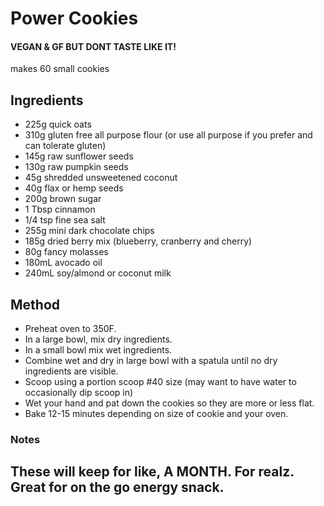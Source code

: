 # Power Cookies

#### VEGAN & GF BUT DONT TASTE LIKE IT!
makes 60 small cookies

## Ingredients

- 225g quick oats
- 310g gluten free all purpose flour (or use all purpose if you prefer and can tolerate gluten)
- 145g raw sunflower seeds
- 130g raw pumpkin seeds
- 45g shredded unsweetened coconut
- 40g flax or hemp seeds
- 200g brown sugar
- 1 Tbsp cinnamon
- 1/4 tsp fine sea salt
- 255g mini dark chocolate chips
- 185g dried berry mix (blueberry, cranberry and cherry)
- 80g fancy molasses
- 180mL avocado oil
- 240mL soy/almond or coconut milk

## Method

- Preheat oven to 350F.
- In a large bowl, mix dry ingredients.
- In a small bowl mix wet ingredients.
- Combine wet and dry in large bowl with a spatula until no dry ingredients are visible.
- Scoop using a portion scoop #40 size (may want to have water to occasionally dip scoop in)
- Wet your hand and pat down the cookies so they are more or less flat.
- Bake 12-15 minutes depending on size of cookie and your oven.

### Notes

These will keep for like, A MONTH. For realz. Great for on the go energy snack.
-
